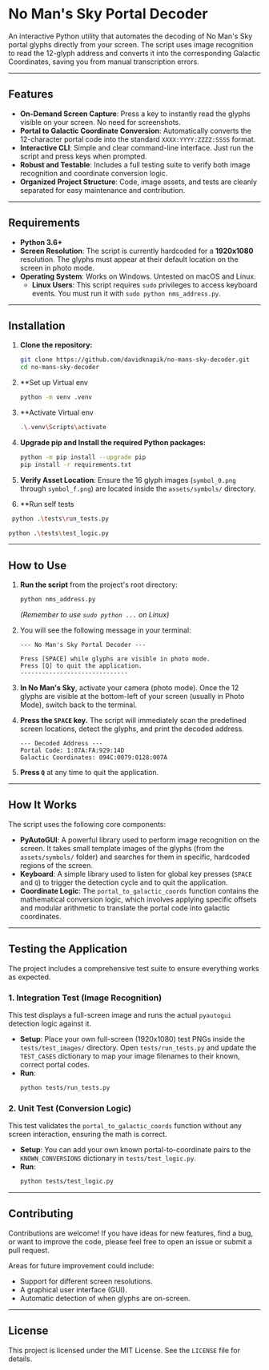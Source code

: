 # No Man's Sky Portal Decoder

An interactive Python utility that automates the decoding of No Man's Sky portal glyphs directly from your screen. The script uses image recognition to read the 12-glyph address and converts it into the corresponding Galactic Coordinates, saving you from manual transcription errors.

---

## Features

-   **On-Demand Screen Capture**: Press a key to instantly read the glyphs visible on your screen. No need for screenshots.
-   **Portal to Galactic Coordinate Conversion**: Automatically converts the 12-character portal code into the standard `XXXX:YYYY:ZZZZ:SSSS` format.
-   **Interactive CLI**: Simple and clear command-line interface. Just run the script and press keys when prompted.
-   **Robust and Testable**: Includes a full testing suite to verify both image recognition and coordinate conversion logic.
-   **Organized Project Structure**: Code, image assets, and tests are cleanly separated for easy maintenance and contribution.

---

## Requirements

-   **Python 3.6+**
-   **Screen Resolution**: The script is currently hardcoded for a **1920x1080** resolution. The glyphs must appear at their default location on the screen in photo mode.
-   **Operating System**: Works on Windows. Untested on macOS and Linux.
    -   **Linux Users**: This script requires `sudo` privileges to access keyboard events. You must run it with `sudo python nms_address.py`.

---

## Installation

1.  **Clone the repository:**
    ```bash
    git clone https://github.com/davidknapik/no-mans-sky-decoder.git
    cd no-mans-sky-decoder
    ```
2. **Set up Virtual env
    ```bash
    python -m venv .venv
    ```
3. **Activate Virtual env
    ```bash
    .\.venv\Scripts\activate
    ```
4.  **Upgrade pip and Install the required Python packages:**
    ```bash
    python -m pip install --upgrade pip
    pip install -r requirements.txt
    ```

5.  **Verify Asset Location**: Ensure the 16 glyph images (`symbol_0.png` through `symbol_f.png`) are located inside the `assets/symbols/` directory.

6.  **Run self tests
   ```bash
    python .\tests\run_tests.py
   ```
   ```bash
   python .\tests\test_logic.py
   ```

---

## How to Use

1.  **Run the script** from the project's root directory:
    ```bash
    python nms_address.py
    ```
    *(Remember to use `sudo python ...` on Linux)*

2.  You will see the following message in your terminal:
    ```
    --- No Man's Sky Portal Decoder ---

    Press [SPACE] while glyphs are visible in photo mode.
    Press [Q] to quit the application.
    ------------------------------
    ```

3.  **In No Man's Sky**, activate your camera (photo mode). Once the 12 glyphs are visible at the bottom-left of your screen (usually in Photo Mode), switch back to the terminal.

4.  **Press the `SPACE` key.** The script will immediately scan the predefined screen locations, detect the glyphs, and print the decoded address.

    ```
    --- Decoded Address ---
    Portal Code: 1:07A:FA:929:14D
    Galactic Coordinates: 094C:0079:0128:007A
    ```

5.  **Press `Q`** at any time to quit the application.

---

## How It Works

The script uses the following core components:

-   **PyAutoGUI**: A powerful library used to perform image recognition on the screen. It takes small template images of the glyphs (from the `assets/symbols/` folder) and searches for them in specific, hardcoded regions of the screen.
-   **Keyboard**: A simple library used to listen for global key presses (`SPACE` and `Q`) to trigger the detection cycle and to quit the application.
-   **Coordinate Logic**: The `portal_to_galactic_coords` function contains the mathematical conversion logic, which involves applying specific offsets and modular arithmetic to translate the portal code into galactic coordinates.

---

## Testing the Application

The project includes a comprehensive test suite to ensure everything works as expected.

### 1. Integration Test (Image Recognition)

This test displays a full-screen image and runs the actual `pyautogui` detection logic against it.

-   **Setup**: Place your own full-screen (1920x1080) test PNGs inside the `tests/test_images/` directory. Open `tests/run_tests.py` and update the `TEST_CASES` dictionary to map your image filenames to their known, correct portal codes.
-   **Run**:
    ```bash
    python tests/run_tests.py
    ```

### 2. Unit Test (Conversion Logic)

This test validates the `portal_to_galactic_coords` function without any screen interaction, ensuring the math is correct.

-   **Setup**: You can add your own known portal-to-coordinate pairs to the `KNOWN_CONVERSIONS` dictionary in `tests/test_logic.py`.
-   **Run**:
    ```bash
    python tests/test_logic.py
    ```

---

## Contributing

Contributions are welcome! If you have ideas for new features, find a bug, or want to improve the code, please feel free to open an issue or submit a pull request.

Areas for future improvement could include:
-   Support for different screen resolutions.
-   A graphical user interface (GUI).
-   Automatic detection of when glyphs are on-screen.

---

## License


This project is licensed under the MIT License. See the `LICENSE` file for details.
